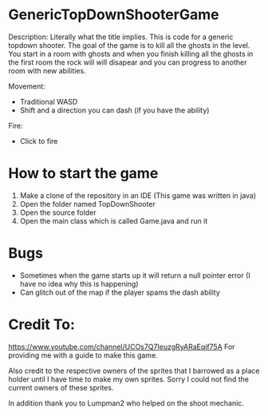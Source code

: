 # GenericTopDownShooterGame
Description:
Literally what the title implies. This is code for a generic topdown shooter. The goal of the game is to kill all the ghosts in the level. You start in a room with ghosts and when you finish killing all the ghosts in the first room the rock will will disapear and you can progress to another room with new abilities.

Movement:
* Traditional WASD
* Shift and a direction you can dash (if you have the ability)

Fire:
* Click to fire

# How to start the game
1. Make a clone of the repository in an IDE (This game was written in java)
2. Open the folder named TopDownShooter 
3. Open the source folder 
4. Open the main class which is called Game.java and run it  

# Bugs
* Sometimes when the game starts up it will return a null pointer error (I have no idea why this is happening)
* Can glitch out of the map if the player spams the dash ability 

# Credit To:
https://www.youtube.com/channel/UCOs7Q7IeuzgRyARaEqif75A
For providing me with a guide to make this game. 

Also credit to the respective owners of the sprites that I barrowed as a place holder until I have time to make my own sprites. Sorry I could not find the current owners of these sprites.

In addition thank you to Lumpman2 who helped on the shoot mechanic.

